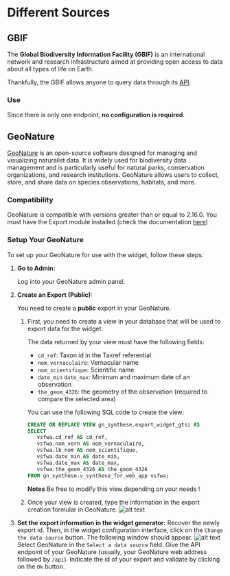 # Different Sources

## GBIF

The **Global Biodiversity Information Facility (GBIF)** is an international network and research infrastructure aimed at providing open access to data about all types of life on Earth.

Thankfully, the GBIF allows anyone to query data through its [API](https://techdocs.gbif.org/en/openapi/).

### Use

Since there is only one endpoint, **no configuration is required**.

## GeoNature

[GeoNature](https://geonature.fr/) is an open-source software designed for managing and visualizing naturalist data. It is widely used for biodiversity data management and is particularly useful for natural parks, conservation organizations, and research institutions. GeoNature allows users to collect, store, and share data on species observations, habitats, and more.

### Compatibility

GeoNature is compatible with versions greater than or equal to 2.16.0. You must have the Export module installed (check the documentation [here](https://github.com/PnX-SI/gn_module_export?tab=readme-ov-file#installation-du-module))

### Setup Your GeoNature

To set up your GeoNature for use with the widget, follow these steps:

1. **Go to Admin:**

   Log into your GeoNature admin panel.

2. **Create an Export (Public):**

   You need to create a **public** export in your GeoNature.

   1. First, you need to create a view in your database that will be used to export data for the widget.

      The data returned by your view must have the following fields:

      - `cd_ref`: Taxon id in the Taxref referential
      - `nom_vernaculaire`: Vernacular name
      - `nom_scientifique`: Scientific name
      - `date_min` `date_max`: Minimum and maximum date of an observation
      - `the_geom_4326`: the geometry of the observation (required to compare the selected area)

      You can use the following SQL code to create the view:

      ```sql
      CREATE OR REPLACE VIEW gn_synthese.export_widget_gtsi AS
      SELECT
         vsfwa.cd_ref AS cd_ref,
         vsfwa.nom_vern AS nom_vernaculaire,
         vsfwa.lb_nom AS nom_scientifique,
         vsfwa.date_min AS date_min,
         vsfwa.date_max AS date_max,
         vsfwa.the_geom_4326 AS the_geom_4326
      FROM gn_synthese.v_synthese_for_web_app vsfwa;
      ```

      **Notes** Be free to modify this view depending on your needs !

   2. Once your view is created, type the information in the export creation formular in GeoNature.
      ![alt text](images/geonature_source/geonature_export.png)

3. **Set the export information in the widget generator:** Recover the newly export id. Then, in the widget configuration interface, click on the `Change the data source` button. The following window should appear.
   ![alt text](images/geonature_source/geonature_source.png)
   Select GeoNature in the `Select a data source` field. Give the API endpoint of your GeoNature (usually, your GeoNature web address followed by `/api`). Indicate the id of your export and validate by clicking on the `Ok` button.
